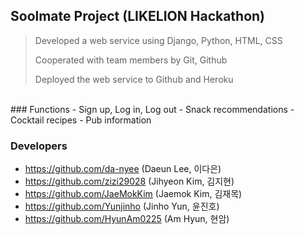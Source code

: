## Soolmate Project (LIKELION Hackathon)

> Developed a web service using Django, Python, HTML, CSS
>
> Cooperated with team members by Git, Github
>
> Deployed the web service to Github and Heroku
<br>
### Functions
- Sign up, Log in, Log out
- Snack recommendations
- Cocktail recipes
- Pub information

### Developers
- https://github.com/da-nyee (Daeun Lee, 이다은)
- https://github.com/zizi29028 (Jihyeon Kim, 김지현)
- https://github.com/JaeMokKim (Jaemok Kim, 김재목)
- https://github.com/Yunjinho (Jinho Yun, 윤진호)
- https://github.com/HyunAm0225 (Am Hyun, 현암)
